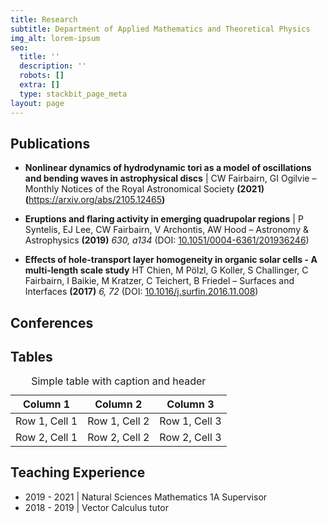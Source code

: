 ```yaml
---
title: Research
subtitle: Department of Applied Mathematics and Theoretical Physics
img_alt: lorem-ipsum
seo:
  title: ''
  description: ''
  robots: []
  extra: []
  type: stackbit_page_meta
layout: page
---
```

## Publications

*   **Nonlinear dynamics of hydrodynamic tori as a model of oscillations and bending waves in astrophysical discs** | CW Fairbairn, GI Ogilvie – Monthly Notices of the Royal Astronomical Society **(2021) (**<https://arxiv.org/abs/2105.12465>**)**

*   **Eruptions and flaring activity in emerging quadrupolar regions** | P Syntelis, EJ Lee, CW Fairbairn, V Archontis, AW Hood – Astronomy & Astrophysics **(2019)** *630, a134* (DOI: [10.1051/0004-6361/201936246](http://dx.doi.org/10.1051/0004-6361/201936246))

*   **Effects of hole-transport layer homogeneity in organic solar cells - A multi-length scale study**   HT Chien, M Pölzl, G Koller, S Challinger, C Fairbairn, I Baikie, M Kratzer, C Teichert, B Friedel – Surfaces and Interfaces **(2017)** *6, 72* (DOI: [10.1016/j.surfin.2016.11.008](http://dx.doi.org/10.1016/j.surfin.2016.11.008))

## Conferences

## Tables <div class="responsive-table"> <table> <caption>Simple table with caption and header</caption> <thead> <tr> <th>Column 1</th> <th>Column 2</th> <th>Column 3</th> </tr> </thead> <tbody> <tr> <td>Row 1, Cell 1</td> <td>Row 1, Cell 2</td> <td>Row 1, Cell 3</td> </tr> <tr> <td>Row 2, Cell 1</td> <td>Row 2, Cell 2</td> <td>Row 2, Cell 3</td> </tr> </tbody> </table> </div>

## Teaching Experience

*   2019 - 2021 | Natural Sciences Mathematics 1A Supervisor
*   2018 - 2019 | Vector Calculus tutor

